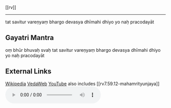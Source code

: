 [[rv]]

---

tat savitur vareṇyaṃ
bhargo devasya dhīmahi
dhiyo yo naḥ pracodayāt


## Gayatri Mantra
oṃ bhūr bhuvaḥ svaḥ
tat savitur vareṇyaṃ
bhargo devasya dhīmahi
dhiyo yo naḥ pracodayāt

## External Links
[Wikipedia](https://en.wikipedia.org/wiki/Gayatri-Mantra)
[VedaWeb](https://vedaweb.uni-koeln.de/rigveda/view/id/3.62.10)
[YouTube](https://www.youtube.com/watch?v=mticw2VyBXg) also includes [[rv7.59.12-mahamrityunjaya]]
![](audio/2908364.mp3)
